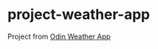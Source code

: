 # project-weather-app
Project from [Odin Weather App](https://www.theodinproject.com/lessons/node-path-javascript-weather-app)